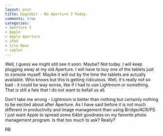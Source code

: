 ```yaml
---
layout: post
title: Dagnabit - No Aperture 3 Today.
comments: true
categories:
- Aperture 3
- Apple
- Apple Aperture
- iPad
- Site News
- tablet
---
```

Well, I guess we might still see it soon. Maybe? Not today. I will keep plugging away at my old Aperture. I will have to buy one of the tablets just to console myself. Maybe it will out by the time the tablets are actually available. Who knows but this is getting ridiculous. Well, it's really not so bad - it could be way worse, like if I had to use Lightroom or something. That is still a fate that I do not want to befall us all.

Don't take me wrong - Lightroom is better than nothing but certainly nothing to be excited about after Aperture. As I have said before it is not much different in productivity and image management than using Bridge/ACR/PS. I just want Apple to spread some 64bit goodness on my favorite photo management program. Is that too much to ask? Really?

RB